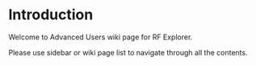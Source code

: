 # Introduction #

Welcome to Advanced Users wiki page for RF Explorer.

Please use sidebar or wiki page list to navigate through all the contents.